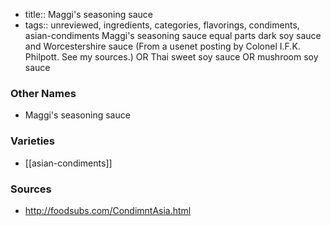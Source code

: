 - title:: Maggi's seasoning sauce
- tags:: unreviewed, ingredients, categories, flavorings, condiments, asian-condiments
Maggi's seasoning sauce equal parts dark soy sauce and Worcestershire sauce (From a usenet posting by Colonel I.F.K. Philpott. See my sources.) OR Thai sweet soy sauce OR mushroom soy sauce

### Other Names

* Maggi's seasoning sauce

### Varieties

* [[asian-condiments]]

### Sources
* http://foodsubs.com/CondimntAsia.html
